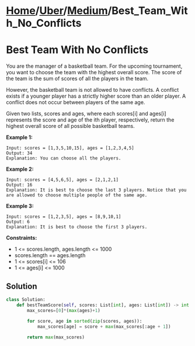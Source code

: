 # [Home](./../..)/[Uber](./..)/[Medium](./)/Best_Team_With_No_Conflicts
<h1>Best Team With No Conflicts</h1>

<p>
You are the manager of a basketball team. For the upcoming tournament, you want to choose the team with the highest overall score. The score of the team is the sum of scores of all the players in the team.
</p>
<p>
However, the basketball team is not allowed to have conflicts. A conflict exists if a younger player has a strictly higher score than an older player. A conflict does not occur between players of the same age.
</p>
<p>
Given two lists, scores and ages, where each scores[i] and ages[i] represents the score and age of the ith player, respectively, return the highest overall score of all possible basketball teams.
</p>

<b>Example 1:</b>

    Input: scores = [1,3,5,10,15], ages = [1,2,3,4,5]
    Output: 34
    Explanation: You can choose all the players.

<b>Example 2:</b>

    Input: scores = [4,5,6,5], ages = [2,1,2,1]
    Output: 16
    Explanation: It is best to choose the last 3 players. Notice that you are allowed to choose multiple people of the same age.

<b>Example 3:</b>

    Input: scores = [1,2,3,5], ages = [8,9,10,1]
    Output: 6
    Explanation: It is best to choose the first 3 players. 
<b>Constraints:</b>

- 1 <= scores.length, ages.length <= 1000
- scores.length == ages.length
- 1 <= scores[i] <= 106
- 1 <= ages[i] <= 1000

<h2>Solution</h2>

```python
class Solution:
    def bestTeamScore(self, scores: List[int], ages: List[int]) -> int:
        max_scores=[0]*(max(ages)+1)
        
        for score, age in sorted(zip(scores, ages)): 
            max_scores[age] = score + max(max_scores[:age + 1])

        return max(max_scores)
```
